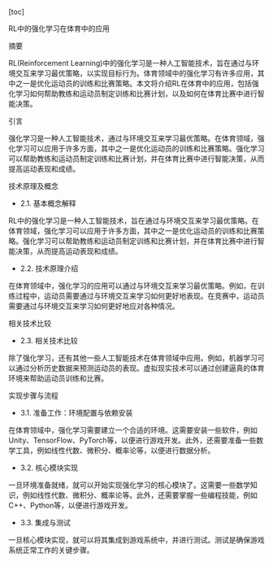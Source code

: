 
[toc]                    
                
                
RL中的强化学习在体育中的应用

摘要

RL(Reinforcement Learning)中的强化学习是一种人工智能技术，旨在通过与环境交互来学习最优策略，以实现目标行为。体育领域中的强化学习有许多应用，其中之一是优化运动员的训练和比赛策略。本文将介绍RL在体育中的应用，包括强化学习如何帮助教练和运动员制定训练和比赛计划，以及如何在体育比赛中进行智能决策。

引言

强化学习是一种人工智能技术，通过与环境交互来学习最优策略。在体育领域，强化学习可以应用于许多方面，其中之一是优化运动员的训练和比赛策略。强化学习可以帮助教练和运动员制定训练和比赛计划，并在体育比赛中进行智能决策，从而提高运动表现和成绩。

技术原理及概念

- 2.1. 基本概念解释

RL中的强化学习是一种人工智能技术，旨在通过与环境交互来学习最优策略。在体育领域，强化学习可以应用于许多方面，其中之一是优化运动员的训练和比赛策略。强化学习可以帮助教练和运动员制定训练和比赛计划，并在体育比赛中进行智能决策，从而提高运动表现和成绩。

- 2.2. 技术原理介绍

在体育领域中，强化学习的应用可以通过与环境交互来学习最优策略。例如，在训练过程中，运动员需要通过与环境交互来学习如何更好地表现。在竞赛中，运动员需要通过与环境交互来学习如何更好地应对各种情况。

相关技术比较

- 2.3. 相关技术比较

除了强化学习，还有其他一些人工智能技术在体育领域中应用。例如，机器学习可以通过分析历史数据来预测运动员的表现。虚拟现实技术可以通过创建逼真的体育环境来帮助运动员训练和比赛。

实现步骤与流程

- 3.1. 准备工作：环境配置与依赖安装

在体育领域中，强化学习需要建立一个合适的环境。这需要安装一些软件，例如Unity、TensorFlow、PyTorch等，以便进行游戏开发。此外，还需要准备一些数学工具，例如线性代数、微积分、概率论等，以便进行数据分析。

- 3.2. 核心模块实现

一旦环境准备就绪，就可以开始实现强化学习的核心模块了。这需要一些数学知识，例如线性代数、微积分、概率论等。此外，还需要掌握一些编程技能，例如C++、Python等，以便进行游戏开发。

- 3.3. 集成与测试

一旦核心模块实现，就可以将其集成到游戏系统中，并进行测试。测试是确保游戏系统正常工作的关键步骤。

